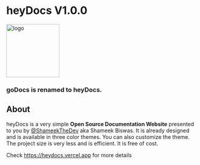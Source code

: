 <h1>heyDocs V1.0.0</h1>
<img src="https://user-images.githubusercontent.com/76860203/194856445-d749cefc-c014-4919-941c-e335c8b0a4b5.png" alt="logo" height="140px"/>
<h3>goDocs is renamed to heyDocs.</h3>
<h2>About</h2>
<p>
heyDocs is a very simple <b>Open Source Documentation Website</b> presented to you by <a href="https://github.com/ShameekTheDev" title="Shameek Biswas">@ShameekTheDev</a>
 aka Shameek Biswas. It is already designed and is available in three color themes. You can also customize the theme. The project size is very less and is efficient. It is free of cost.
</p>

Check <a href="https://godocs.vercel.app">https://heydocs.vercel.app</a> for more details
